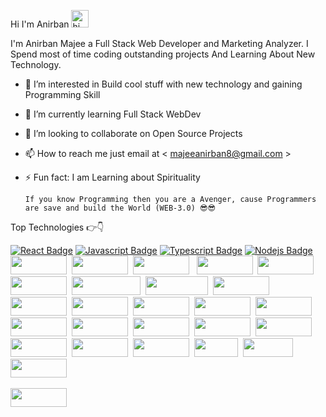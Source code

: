  Hi I'm Anirban <img src="https://user-images.githubusercontent.com/1303154/88677602-1635ba80-d120-11ea-84d8-d263ba5fc3c0.gif" width="28px" alt="hi">

I'm Anirban Majee a Full Stack Web Developer and Marketing Analyzer. I Spend most of time coding outstanding projects And Learning About New Technology.

- 👀 I’m interested in Build cool stuff with new technology and gaining Programming Skill
- 🌱 I’m currently learning Full Stack WebDev
- 💞️ I’m looking to collaborate on Open Source Projects
- 📫 How to reach me just email at  < majeeanirban8@gmail.com > 
- ⚡ Fun fact: I am Learning about Spirituality 

      If you know Programming then you are a Avenger, cause Programmers are save and build the World (WEB-3.0) 😎😎
Top Technologies 👉👇

[![React Badge](https://img.shields.io/badge/-React-61DBFB?style=for-the-badge&labelColor=black&logo=react&logoColor=61DBFB)](#) [![Javascript Badge](https://img.shields.io/badge/-Javascript-F0DB4F?style=for-the-badge&labelColor=black&logo=javascript&logoColor=F0DB4F)](#) [![Typescript Badge](https://img.shields.io/badge/-Typescript-007acc?style=for-the-badge&labelColor=black&logo=typescript&logoColor=007acc)](#) [![Nodejs Badge](https://img.shields.io/badge/-Nodejs-3C873A?style=for-the-badge&labelColor=black&logo=node.js&logoColor=3C873A)](#)
<img src="https://img.shields.io/badge/HTML5-E34F26?style=for-the-badge&logo=html5&logoColor=white" width="90" height="30">&nbsp;
<img src="https://img.shields.io/badge/CSS3-1572B6?style=for-the-badge&logo=css3&logoColor=white" width="90" height="30">&nbsp;
<img src="https://img.shields.io/badge/Python-3776AB?style=for-the-badge&logo=python&logoColor=white" width="90" height="30">
&nbsp;
<img src="https://img.shields.io/badge/MongoDB-4EA94B?style=for-the-badge&logo=mongodb&logoColor=white" width="90" height="30">&nbsp;
<img src="https://img.shields.io/badge/Canva-%2300C4CC.svg?&style=for-the-badge&logo=Canva&logoColor=white" width="90" height="30">&nbsp;
<img src="https://img.shields.io/badge/Figma-F24E1E?style=for-the-badge&logo=figma&logoColor=white" width="90" height="30">&nbsp;
<img src="https://img.shields.io/badge/free%20code%20camp-27273D?style=for-the-badge&logo=freecodecamp&logoColor=white" width="110" height="30">&nbsp;
<img src="https://img.shields.io/badge/Khan%20Academy-14BF96?style=for-the-badge&logo=Khan%20Academy&logoColor=white" width="100" height="30">&nbsp;
<img src="https://img.shields.io/badge/Udacity-grey?style=for-the-badge&logo=udacity&logoColor=#5FCFEE" width="90" height="30">&nbsp;
<img src="https://img.shields.io/badge/firebase-ffca28?style=for-the-badge&logo=firebase&logoColor=black" width="90" height="30">&nbsp;
<img src="https://img.shields.io/badge/Handlebars.js-f0772b?style=for-the-badge&logo=handlebarsdotjs&logoColor=black" width="90" height="30">&nbsp;
<img src="https://img.shields.io/badge/JWT-000000?style=for-the-badge&logo=JSON%20web%20tokens&logoColor=white" width="90" height="30">&nbsp;
<img src="https://img.shields.io/badge/Express.js-000000?style=for-the-badge&logo=express&logoColor=white" width="90" height="30">&nbsp;
<img src="https://img.shields.io/badge/Electron-2B2E3A?style=for-the-badge&logo=electron&logoColor=9FEAF9" width="90" height="30">&nbsp;
<img src="https://img.shields.io/badge/Redux-593D88?style=for-the-badge&logo=redux&logoColor=white" width="90" height="30">&nbsp;
<img src="https://img.shields.io/badge/CSS3-1572B6?style=for-the-badge&logo=css3&logoColor=white" width="90" height="30">&nbsp;
<img src="https://img.shields.io/badge/HTML5-E34F26?style=for-the-badge&logo=html5&logoColor=white" width="90" height="30">&nbsp;
<img src="https://img.shields.io/badge/Discord-7289DA?style=for-the-badge&logo=discord&logoColor=white" width="90" height="30">&nbsp;
<img src="https://img.shields.io/badge/MDN_Web_Docs-black?style=for-the-badge&logo=mdnwebdocs&logoColor=white" width="90" height="30">&nbsp;
<img src="https://img.shields.io/badge/-LeetCode-FFA116?style=for-the-badge&logo=LeetCode&logoColor=black" width="90" height="30">&nbsp;
<img src="https://img.shields.io/badge/-Hackerrank-2EC866?style=for-the-badge&logo=HackerRank&logoColor=white" width="90" height="30">&nbsp;
<img src="https://img.shields.io/badge/Stack_Overflow-FE7A16?style=for-the-badge&logo=stack-overflow&logoColor=white" width="90" height="30">&nbsp;
<img src="https://img.shields.io/badge/C-00599C?style=for-the-badge&logo=&logoColor=white" width="70" height="30">&nbsp;
<img src="https://img.shields.io/badge/C%2B%2B-00599C?style=for-the-badge&logo=c%2B%2B&logoColor=white" width="80" height="30">&nbsp;
<img src="https://img.shields.io/badge/Solidity-e6e6e6?style=for-the-badge&logo=solidity&logoColor=black" width="90" height="30">&nbsp;

<img src="" width="90" height="30">&nbsp;





